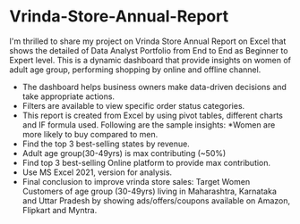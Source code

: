 # Vrinda-Store-Annual-Report
I'm thrilled to share my project on Vrinda Store Annual Report on Excel that shows the detailed of Data Analyst Portfolio from End to End as Beginner to Expert level.
This is a dynamic dashboard that provide insights on women of adult age group, performing shopping by online and offline channel.
* The dashboard helps business owners make data-driven decisions and take appropriate actions.
* Filters are available to view specific order status categories.
* This report is created from Excel by using pivot tables, different charts and IF formula used.
Following are the sample insights:
*Women are more likely to buy compared to men.
* Find the top 3 best-selling states by revenue.
* Adult age group(30-49yrs) is max contributing (~50%)
* Find top 3 best-selling Online platform to provide max contribution.
* Use MS Excel 2021, version for analysis.
* Final conclusion to improve vrinda store sales:
Target Women Customers of age group (30-49yrs) living in Maharashtra, Karnataka and Uttar Pradesh by showing ads/offers/coupons available on Amazon, Flipkart and Myntra.
